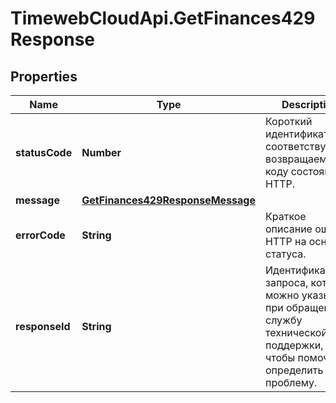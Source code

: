 # TimewebCloudApi.GetFinances429Response

## Properties

Name | Type | Description | Notes
------------ | ------------- | ------------- | -------------
**statusCode** | **Number** | Короткий идентификатор, соответствующий возвращаемому коду состояния HTTP. | 
**message** | [**GetFinances429ResponseMessage**](GetFinances429ResponseMessage.md) |  | [optional] 
**errorCode** | **String** | Краткое описание ошибки HTTP на основе статуса. | 
**responseId** | **String** | Идентификатор запроса, который можно указывать при обращении в службу технической поддержки, чтобы помочь определить проблему. | 


